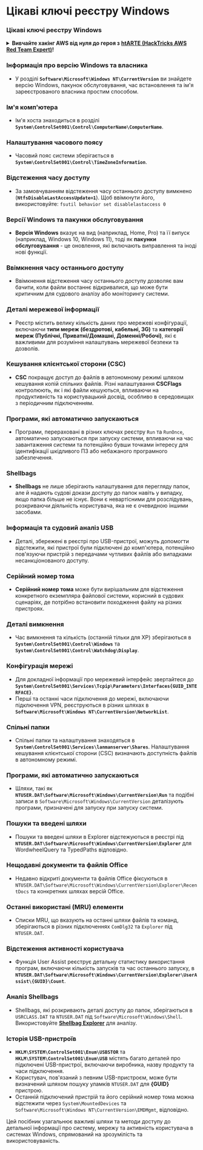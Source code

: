 # Цікаві ключі реєстру Windows

### Цікаві ключі реєстру Windows

<details>

<summary><strong>Вивчайте хакінг AWS від нуля до героя з</strong> <a href="https://training.hacktricks.xyz/courses/arte"><strong>htARTE (HackTricks AWS Red Team Expert)</strong></a><strong>!</strong></summary>

Інші способи підтримки HackTricks:

* Якщо ви хочете побачити вашу **компанію в рекламі HackTricks** або **завантажити HackTricks у форматі PDF**, перевірте [**ПЛАНИ ПІДПИСКИ**](https://github.com/sponsors/carlospolop)!
* Отримайте [**офіційний PEASS & HackTricks мерч**](https://peass.creator-spring.com)
* Відкрийте для себе [**Сім'ю PEASS**](https://opensea.io/collection/the-peass-family), нашу колекцію ексклюзивних [**NFT**](https://opensea.io/collection/the-peass-family)
* **Приєднуйтесь до** 💬 [**групи Discord**](https://discord.gg/hRep4RUj7f) або [**групи telegram**](https://t.me/peass) або **слідкуйте** за нами на **Twitter** 🐦 [**@hacktricks_live**](https://twitter.com/hacktricks_live)**.**
* **Поділіться своїми хакерськими трюками, надсилайте PR до** [**HackTricks**](https://github.com/carlospolop/hacktricks) та [**HackTricks Cloud**](https://github.com/carlospolop/hacktricks-cloud) репозиторіїв.

</details>


### **Інформація про версію Windows та власника**
- У розділі **`Software\Microsoft\Windows NT\CurrentVersion`** ви знайдете версію Windows, пакунок обслуговування, час встановлення та ім'я зареєстрованого власника простим способом.

### **Ім'я комп'ютера**
- Ім'я хоста знаходиться в розділі **`System\ControlSet001\Control\ComputerName\ComputerName`**.

### **Налаштування часового поясу**
- Часовий пояс системи зберігається в **`System\ControlSet001\Control\TimeZoneInformation`**.

### **Відстеження часу доступу**
- За замовчуванням відстеження часу останнього доступу вимкнено (**`NtfsDisableLastAccessUpdate=1`**). Щоб ввімкнути його, використовуйте:
`fsutil behavior set disablelastaccess 0`

### Версії Windows та пакунки обслуговування
- **Версія Windows** вказує на вид (наприклад, Home, Pro) та її випуск (наприклад, Windows 10, Windows 11), тоді як **пакунки обслуговування** - це оновлення, які включають виправлення та іноді нові функції.

### Ввімкнення часу останнього доступу
- Ввімкнення відстеження часу останнього доступу дозволяє вам бачити, коли файли востаннє відкривалися, що може бути критичним для судового аналізу або моніторингу системи.

### Деталі мережевої інформації
- Реєстр містить велику кількість даних про мережеві конфігурації, включаючи **типи мереж (бездротові, кабельні, 3G)** та **категорії мереж (Публічні, Приватні/Домашні, Доменні/Робочі)**, які є важливими для розуміння налаштувань мережевої безпеки та дозволів.

### Кешування клієнтської сторони (CSC)
- **CSC** покращує доступ до файлів в автономному режимі шляхом кешування копій спільних файлів. Різні налаштування **CSCFlags** контролюють, як і які файли кешуються, впливаючи на продуктивність та користувацький досвід, особливо в середовищах з періодичним підключенням.

### Програми, які автоматично запускаються
- Програми, перераховані в різних ключах реєстру `Run` та `RunOnce`, автоматично запускаються при запуску системи, впливаючи на час завантаження системи та потенційно бувши точками інтересу для ідентифікації шкідливого ПЗ або небажаного програмного забезпечення.

### Shellbags
- **Shellbags** не лише зберігають налаштування для перегляду папок, але й надають судові докази доступу до папок навіть у випадку, якщо папка більше не існує. Вони є невартісними для розслідувань, розкриваючи діяльність користувача, яка не є очевидною іншими засобами.

### Інформація та судовий аналіз USB
- Деталі, збережені в реєстрі про USB-пристрої, можуть допомогти відстежити, які пристрої були підключені до комп'ютера, потенційно пов'язуючи пристрій з передачами чутливих файлів або випадками несанкціонованого доступу.

### Серійний номер тома
- **Серійний номер тома** може бути вирішальним для відстеження конкретного екземпляра файлової системи, корисний в судових сценаріях, де потрібно встановити походження файлу на різних пристроях.

### **Деталі вимкнення**
- Час вимкнення та кількість (останній тільки для XP) зберігаються в **`System\ControlSet001\Control\Windows`** та **`System\ControlSet001\Control\Watchdog\Display`**.

### **Конфігурація мережі**
- Для докладної інформації про мережевий інтерфейс звертайтеся до **`System\ControlSet001\Services\Tcpip\Parameters\Interfaces{GUID_INTERFACE}`**.
- Перші та останні часи підключення до мережі, включаючи підключення VPN, реєструються в різних шляхах в **`Software\Microsoft\Windows NT\CurrentVersion\NetworkList`**.

### **Спільні папки**
- Спільні папки та налаштування знаходяться в **`System\ControlSet001\Services\lanmanserver\Shares`**. Налаштування кешування клієнтської сторони (CSC) визначають доступність файлів в автономному режимі.

### **Програми, які автоматично запускаються**
- Шляхи, такі як **`NTUSER.DAT\Software\Microsoft\Windows\CurrentVersion\Run`** та подібні записи в `Software\Microsoft\Windows\CurrentVersion` деталізують програми, призначені для запуску при запуску системи.

### **Пошуки та введені шляхи**
- Пошуки та введені шляхи в Explorer відстежуються в реєстрі під **`NTUSER.DAT\Software\Microsoft\Windows\CurrentVersion\Explorer`** для WordwheelQuery та TypedPaths відповідно.

### **Нещодавні документи та файлів Office**
- Недавно відкриті документи та файлів Office фіксуються в `NTUSER.DAT\Software\Microsoft\Windows\CurrentVersion\Explorer\RecentDocs` та конкретних шляхах версій Office.

### **Останні використані (MRU) елементи**
- Списки MRU, що вказують на останні шляхи файлів та команд, зберігаються в різних підключеннях `ComDlg32` та `Explorer` під `NTUSER.DAT`.

### **Відстеження активності користувача**
- Функція User Assist реєструє детальну статистику використання програм, включаючи кількість запусків та час останнього запуску, в **`NTUSER.DAT\Software\Microsoft\Windows\CurrentVersion\Explorer\UserAssist\{GUID}\Count`**.

### **Аналіз Shellbags**
- Shellbags, які розкривають деталі доступу до папок, зберігаються в `USRCLASS.DAT` та `NTUSER.DAT` під `Software\Microsoft\Windows\Shell`. Використовуйте **[Shellbag Explorer](https://ericzimmerman.github.io/#!index.md)** для аналізу.

### **Історія USB-пристроїв**
- **`HKLM\SYSTEM\ControlSet001\Enum\USBSTOR`** та **`HKLM\SYSTEM\ControlSet001\Enum\USB`** містять багато деталей про підключені USB-пристрої, включаючи виробника, назву продукту та часи підключення.
- Користувач, пов'язаний з певним USB-пристроєм, може бути визначений шляхом пошуку уламків `NTUSER.DAT` для **{GUID}** пристрою.
- Останній підключений пристрій та його серійний номер тома можна відстежити через `System\MountedDevices` та `Software\Microsoft\Windows NT\CurrentVersion\EMDMgmt`, відповідно.

Цей посібник узагальнює важливі шляхи та методи доступу до детальної інформації про систему, мережу та активність користувача в системах Windows, спрямований на зрозумілість та використовуваність.
